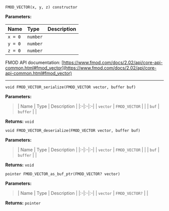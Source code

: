 
`FMOD_VECTOR(x, y, z) constructor`

**Parameters:**

| Name | Type | Description |
|:-|:-|:-|
| `x = 0` | `number` |  |
| `y = 0` | `number` |  |
| `z = 0` | `number` |  |

FMOD API documentation: [https://www.fmod.com/docs/2.02/api/core-api-common.html#fmod_vector](https://www.fmod.com/docs/2.02/api/core-api-common.html#fmod_vector)

---


`void FMOD_VECTOR_serialize(FMOD_VECTOR vector, buffer buf)`

**Parameters:**

> | Name | Type | Description |
  |:-|:-|:-|
  | `vector` | `FMOD_VECTOR` |  |
  | `buf` | `buffer` |  |

**Returns:** `void`



`void FMOD_VECTOR_deserialize(FMOD_VECTOR vector, buffer buf)`

**Parameters:**

> | Name | Type | Description |
  |:-|:-|:-|
  | `vector` | `FMOD_VECTOR` |  |
  | `buf` | `buffer` |  |

**Returns:** `void`



`pointer FMOD_VECTOR_as_buf_ptr(FMOD_VECTOR? vector)`

**Parameters:**

> | Name | Type | Description |
  |:-|:-|:-|
  | `vector` | `FMOD_VECTOR?` |  |

**Returns:** `pointer`


